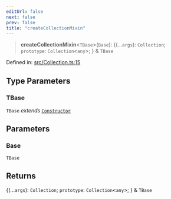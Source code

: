 ```yaml
---
editUrl: false
next: false
prev: false
title: "createCollectionMixin"
---
```


> **createCollectionMixin**\<`TBase`\>(`Base`): \{(...`args`): `Collection`; `prototype`: `Collection`\<`any`\>; \} & `TBase`

Defined in: [src/Collection.ts:15](https://github.com/fabricjs/fabric.js/blob/fea1b29b7495d9634e300bd4bfa43de097745805/src/Collection.ts#L15)

## Type Parameters

### TBase

`TBase` *extends* [`Constructor`](/api/type-aliases/constructor/)

## Parameters

### Base

`TBase`

## Returns

\{(...`args`): `Collection`; `prototype`: `Collection`\<`any`\>; \} & `TBase`
